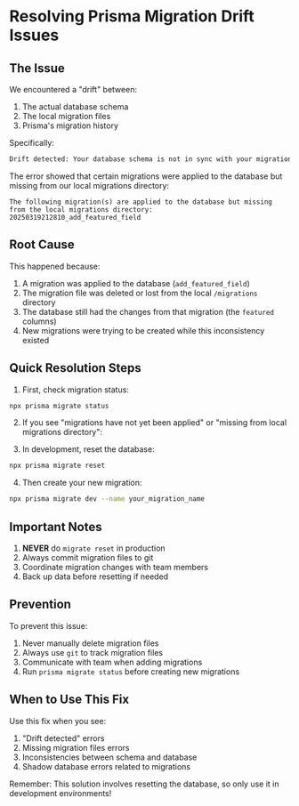 # Resolving Prisma Migration Drift Issues

## The Issue
We encountered a "drift" between:
1. The actual database schema
2. The local migration files
3. Prisma's migration history

Specifically:
```bash
Drift detected: Your database schema is not in sync with your migration history.
```

The error showed that certain migrations were applied to the database but missing from our local migrations directory:
```
The following migration(s) are applied to the database but missing from the local migrations directory: 
20250319212810_add_featured_field
```

## Root Cause
This happened because:
1. A migration was applied to the database (`add_featured_field`)
2. The migration file was deleted or lost from the local `/migrations` directory
3. The database still had the changes from that migration (the `featured` columns)
4. New migrations were trying to be created while this inconsistency existed

## Quick Resolution Steps

1. First, check migration status:
```bash
npx prisma migrate status
```

2. If you see "migrations have not yet been applied" or "missing from local migrations directory":

3. In development, reset the database:
```bash
npx prisma migrate reset
```

4. Then create your new migration:
```bash
npx prisma migrate dev --name your_migration_name
```

## Important Notes

1. **NEVER** do `migrate reset` in production
2. Always commit migration files to git
3. Coordinate migration changes with team members
4. Back up data before resetting if needed

## Prevention

To prevent this issue:
1. Never manually delete migration files
2. Always use `git` to track migration files
3. Communicate with team when adding migrations
4. Run `prisma migrate status` before creating new migrations

## When to Use This Fix

Use this fix when you see:
1. "Drift detected" errors
2. Missing migration files errors
3. Inconsistencies between schema and database
4. Shadow database errors related to migrations

Remember: This solution involves resetting the database, so only use it in development environments! 